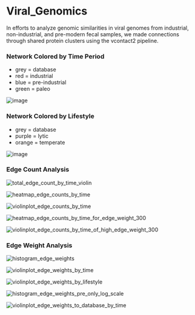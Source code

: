 # Viral_Genomics
In efforts to analyze genomic similarities in viral genomes from industrial, non-industrial, and pre-modern fecal samples, we made connections through shared protein clusters using the vcontact2 pipeline. 

### Network Colored by Time Period
- grey = database
- red = industrial
- blue = pre-industrial
- green = paleo
  
![image](https://github.com/MLeitman03/Viral_Genomics/assets/128559284/ce27b25c-992a-4088-a8d0-14d181bb9eac)


### Network Colored by Lifestyle
- grey = database
- purple = lytic
- orange = temperate
  
![image](https://github.com/MLeitman03/Viral_Genomics/assets/128559284/ae453b7b-6373-4db1-84f6-09e395fbac01)

### Edge Count Analysis

![total_edge_count_by_time_violin](https://github.com/MLeitman03/Viral_Genomics/assets/128559284/ffdee38b-a517-4fdf-8b66-c994537c0a61)

![heatmap_edge_counts_by_time](https://github.com/MLeitman03/Viral_Genomics/assets/128559284/12d93870-e7db-4bd5-8bdf-643bf77671ee)

![violinplot_edge_counts_by_time](https://github.com/MLeitman03/Viral_Genomics/assets/128559284/51b9a24a-1b5a-40a3-a64f-fb5c8d38df41)

![heatmap_edge_counts_by_time_for_edge_weight_300](https://github.com/MLeitman03/Viral_Genomics/assets/128559284/a81e846d-32e7-4ddf-bdb6-a4ad2e9b6825)

![violinplot_edge_counts_by_time_of_high_edge_weight_300](https://github.com/MLeitman03/Viral_Genomics/assets/128559284/6ec22bbe-358e-4993-82d8-c24cdc914640)



### Edge Weight Analysis

![histogram_edge_weights](https://github.com/MLeitman03/Viral_Genomics/assets/128559284/8cd49123-11d1-4ca5-9baa-db159ac177b2)

![violinplot_edge_weights_by_time](https://github.com/MLeitman03/Viral_Genomics/assets/128559284/1ed8514d-acdd-4fb9-b0d5-2c1ed3ad764d)

![violinplot_edge_weights_by_lifestyle](https://github.com/MLeitman03/Viral_Genomics/assets/128559284/7ab99da2-221e-4a1a-bb3f-7f11f5dd5686)

![histogram_edge_weights_pre_only_log_scale](https://github.com/MLeitman03/Viral_Genomics/assets/128559284/a77eb043-8a8c-485d-99ae-1e9e5e67a5f2)



![violinplot_edge_weights_to_database_by_time](https://github.com/MLeitman03/Viral_Genomics/assets/128559284/ec557a3f-ceec-468b-ae13-8a5b191fddea)




